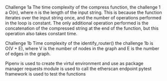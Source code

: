 Challenge 1a
The time complexity of the compress function, the challenge 1 a O(n), where n is the length of the input string.
This is because the function iterates over the input string once, and the number of operations performed in the
loop is constant. The only additional operation performed is the concatenation of the compressed string at the end
of the function, but this operation also takes constant time.


Challenge 1b
Time complexity of the identify_router() the challenge 1b is O(V + E),
where V is the number of nodes in the graph and E is the number of edges in the graph.

Pipenv is used to create the virtul environment and use as package manager
requests module is used to call the etherscan endpoint
pytest framework is used to test the functions
